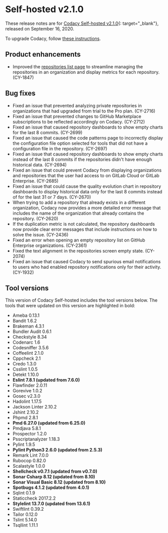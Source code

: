 # Self-hosted v2.1.0

These release notes are for [Codacy Self-hosted v2.1.0](https://github.com/codacy/chart/releases/tag/2.1.0){: target="_blank"}, released on September 16, 2020.

To upgrade Codacy, follow [these instructions](/chart/maintenance/upgrade/).

## Product enhancements

-   Improved the [repositories list page](https://docs.codacy.com/organizations/managing-repositories-in-your-organization/) to streamline managing the repositories in an organization and display metrics for each repository. (CY-1847)

## Bug fixes

-   Fixed an issue that prevented analyzing private repositories in organizations that had upgraded from trial to the Pro plan. (CY-2716)
-   Fixed an issue that prevented changes to GitHub Marketplace subscriptions to be reflected accordingly on Codacy. (CY-2712)
-   Fixed an issue that caused repository dashboards to show empty charts for the last 8 commits. (CY-2699)
-   Fixed an issue that caused the code patterns page to incorrectly display the configuration file option selected for tools that did not have a configuration file in the repository. (CY-2697)
-   Fixed an issue that caused repository dashboards to show empty charts instead of the last 8 commits if the repositories didn't have enough historical data. (CY-2694)
-   Fixed an issue that could prevent Codacy from displaying organizations and repositories that the user had access to on GitLab Cloud or GitLab Enterprise. (CY-2685)
-   Fixed an issue that could cause the quality evolution chart in repository dashboards to display historical data only for the last 8 commits instead of for the last 31 or 7 days. (CY-2670)
-   When trying to add a repository that already exists in a different organization, Codacy now provides a more detailed error message that includes the name of the organization that already contains the repository. (CY-2620)
-   If the duplication metric is not calculated, the repository dashboards now provide clear error messages that include instructions on how to solve the issue. (CY-2436)
-   Fixed an error when opening an empty repository list on GitHub Enterprise organizations. (CY-2361)
-   Fixed the text alignment in the repositories screen empty state. (CY-2074)
-   Fixed an issue that caused Codacy to send spurious email notifications to users who had enabled repository notifications only for their activity. (CY-1932)

## Tool versions

This version of Codacy Self-hosted includes the tool versions below. The tools that were updated on this version are highlighted in bold:

-   Ameba 0.13.1
-   Bandit 1.6.2
-   Brakeman 4.3.1
-   Bundler Audit 0.6.1
-   Checkstyle 8.34
-   Codenarc 1.6
-   Codesniffer 3.5.6
-   Coffeelint 2.1.0
-   Cppcheck 2.1
-   Credo 1.3.0
-   Csslint 1.0.5
-   Detekt 1.10.0
-   **Eslint 7.8.1 (updated from 7.6.0)**
-   Flawfinder 2.0.11
-   Gorevive 1.0.2
-   Gosec v2.3.0
-   Hadolint 1.17.5
-   Jackson Linter 2.10.2
-   Jshint 2.10.2
-   Phpmd 2.8.1
-   **Pmd 6.27.0 (updated from 6.25.0)**
-   Pmdjava 5.8.1
-   Prospector 1.2.0
-   Psscriptanalyzer 1.18.3
-   Pylint 1.9.5
-   **Pylint Python3 2.6.0 (updated from 2.5.3)**
-   Remark Lint 7.0.0
-   Rubocop 0.82.0
-   Scalastyle 1.0.0
-   **Shellcheck v0.7.1 (updated from v0.7.0)**
-   **Sonar Csharp 8.12 (updated from 8.10)**
-   **Sonar Visual Basic 8.12 (updated from 8.10)**
-   **Spotbugs 4.1.2 (updated from 4.0.1)**
-   Sqlint 0.1.9
-   Staticcheck 2017.2.2
-   **Stylelint 13.7.0 (updated from 13.6.1)**
-   Swiftlint 0.39.2
-   Tailor 0.12.0
-   Tslint 5.14.0
-   Tsqllint 1.11.1
